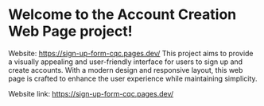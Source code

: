 # Welcome to the Account Creation Web Page project! 
Website: https://sign-up-form-cqc.pages.dev/
This project aims to provide a visually appealing and user-friendly interface for users to sign up and create accounts. 
With a modern design and responsive layout, this web page is crafted to enhance the user experience while maintaining simplicity.

Website link:
https://sign-up-form-cqc.pages.dev/

